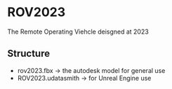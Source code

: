 # ROV2023

The Remote Operating Viehcle deisgned at 2023

## Structure
- rov2023.fbx -> the autodesk model for general use
- ROV2023.udatasmith -> for Unreal Engine use